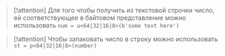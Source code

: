 
> [!attention] 
> Для того чтобы получить из текстовой строчки число, ей соответствующее в байтовом представление можно использовать
> `num = u<64|32|16|8>(b'some text here')`

> [!attention] 
> Чтобы запаковать число в строку можно использовать
> `st = p<64|32|16|8>(number)`

	
